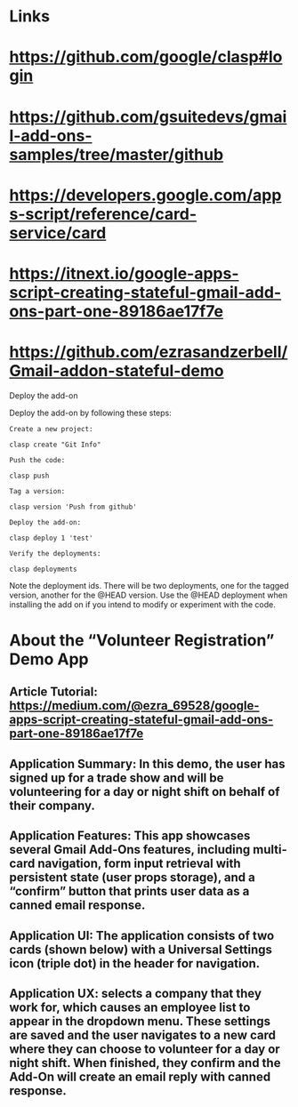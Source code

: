 # Links

# https://github.com/google/clasp#login
# https://github.com/gsuitedevs/gmail-add-ons-samples/tree/master/github
# https://developers.google.com/apps-script/reference/card-service/card
# https://itnext.io/google-apps-script-creating-stateful-gmail-add-ons-part-one-89186ae17f7e
# https://github.com/ezrasandzerbell/Gmail-addon-stateful-demo


Deploy the add-on

Deploy the add-on by following these steps:

    Create a new project:

    clasp create "Git Info"

    Push the code:

    clasp push

    Tag a version:

    clasp version 'Push from github'

    Deploy the add-on:

    clasp deploy 1 'test'

    Verify the deployments:

    clasp deployments

Note the deployment ids. There will be two deployments, one for the tagged version, another for the @HEAD version. Use the @HEAD deployment when installing the add on if you intend to modify or experiment with the code.


# About the “Volunteer Registration” Demo App

## Article Tutorial: https://medium.com/@ezra_69528/google-apps-script-creating-stateful-gmail-add-ons-part-one-89186ae17f7e

## Application Summary: In this demo, the user has signed up for a trade show and will be volunteering for a day or night shift on behalf of their company.

## Application Features: This app showcases several Gmail Add-Ons features, including multi-card navigation, form input retrieval with persistent state (user props storage), and a “confirm” button that prints user data as a canned email response.

## Application UI: The application consists of two cards (shown below) with a Universal Settings icon (triple dot) in the header for navigation.

## Application UX: selects a company that they work for, which causes an employee list to appear in the dropdown menu. These settings are saved and the user navigates to a new card where they can choose to volunteer for a day or night shift. When finished, they confirm and the Add-On will create an email reply with canned response.
